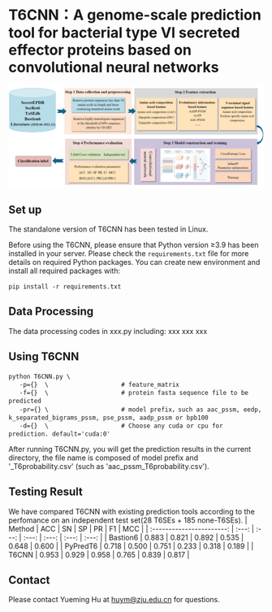# T6CNN：A genome-scale prediction tool for bacterial type VI secreted effector proteins based on convolutional neural networks

  <div align="center"><img width="800" src="./images/workflow.png"/></div>

## Set up

The standalone version of T6CNN has been tested in Linux.

Before using the T6CNN, please ensure that Python version ≥3.9 has been installed in your server. 
Please check the `requirements.txt` file for more details on required Python packages. You can create new environment and install all required packages with:

```shell
pip install -r requirements.txt

```
## Data Processing

The data processing codes in xxx.py including:
xxx
xxx
xxx

## Using T6CNN

```shell
python T6CNN.py \
   -p={}  \                    # feature_matrix
   -f={}  \                    # protein fasta sequence file to be predicted
   -pr={} \                    # model prefix，such as aac_pssm, eedp, k_separated_bigrams_pssm, pse_pssm, aadp_pssm or bpb100
   -d={}  \                    # Choose any cuda or cpu for prediction. default='cuda:0'
```
After running T6CNN.py, you will get the prediction results in the current directory, the file name is composed of model prefix and '_T6probability.csv' (such as 'aac_pssm_T6probability.csv').

## Testing Result

We have compared T6CNN with existing prediction tools according to the perfomance on an independent test set(28 T6SEs + 185 none-T6SEs). 
|           Method          |  ACC  |  SN   |  SP   |  PR   |  F1   |  MCC  |
| :-----------------------: | :---: | :---: | :---: | :---: | :---: | :---: |
|         Bastion6          | 0.883 | 0.821 | 0.892 | 0.535 | 0.648 | 0.600 |
|         PyPredT6          | 0.718 | 0.500 | 0.751 | 0.233 | 0.318 | 0.189 |
|          T6CNN            | 0.953 | 0.929 | 0.958 | 0.765 | 0.839 | 0.817 |



## Contact

Please contact Yueming Hu at huym@zju.edu.cn for questions.

